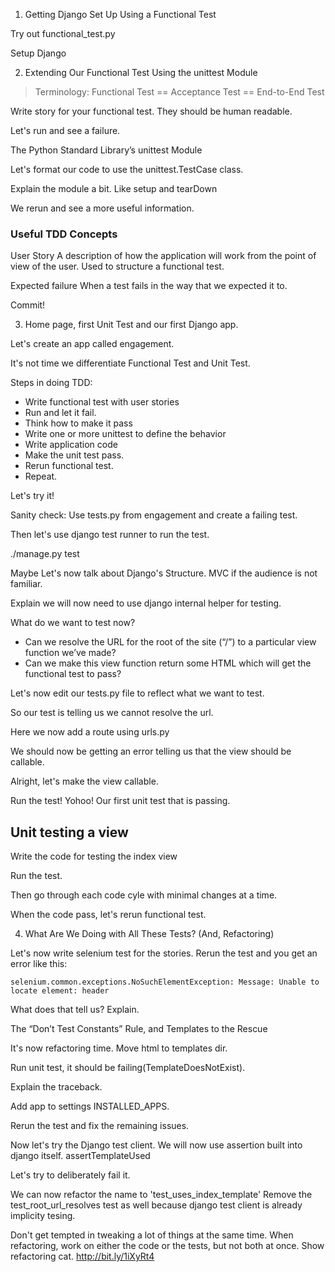 

1. Getting Django Set Up Using a Functional Test

Try out functional_test.py

Setup Django


2. Extending Our Functional Test Using the unittest Module

> Terminology: Functional Test == Acceptance Test == End-to-End Test

Write story for your functional test.
They should be human readable.

Let's run and see a failure.

The Python Standard Library’s unittest Module

Let's format our code to use the unittest.TestCase class.

Explain the module a bit. Like setup and tearDown

We rerun and see a more useful information.

### Useful TDD Concepts

User Story
A description of how the application will work from the point of view of the user. Used to structure a functional test.

Expected failure
When a test fails in the way that we expected it to.

Commit!

3. Home page, first Unit Test and our first Django app.

Let's create an app called engagement.

It's not time we differentiate Functional Test and Unit Test.

Steps in doing TDD:
* Write functional test with user stories
* Run and let it fail.
* Think how to make it pass
* Write one or more unittest to define the behavior
* Write application code
* Make the unit test pass.
* Rerun functional test.
* Repeat.

Let's try it!

Sanity check:
Use tests.py from engagement and create a failing test.

Then let's use django test runner to run the test.

./manage.py test

Maybe Let's now talk about Django's Structure. MVC if the audience is not familiar.

Explain we will now need to use django internal helper for testing.

What do we want to test now?

* Can we resolve the URL for the root of the site (“/”) to a particular view function we’ve made?
* Can we make this view function return some HTML which will get the functional test to pass?

Let's now edit our tests.py file to reflect what we want to test.

So our test is telling us we cannot resolve the url.

Here we now add a route using urls.py

We should now be getting an error telling us that the view should be callable.

Alright, let's make the view callable.

Run the test! 
Yohoo! Our first unit test that is passing.


## Unit testing a view
Write the code for testing the index view

Run the test.

Then go through each code cyle with minimal changes at a time.

When the code pass, let's rerun functional test.


4. What Are We Doing with All These Tests? (And, Refactoring)

Let's now write selenium test for the stories.
Rerun the test and you get an error like this:

```
selenium.common.exceptions.NoSuchElementException: Message: Unable to locate element: header
```

What does that tell us? Explain.


The “Don’t Test Constants” Rule, and Templates to the Rescue

It's now refactoring time.
Move html to templates dir.

Run unit test, it should be failing(TemplateDoesNotExist).

Explain the traceback.

Add app to settings INSTALLED_APPS.

Rerun the test and fix the remaining issues.

Now let's try the Django test client.
We will now use assertion built into django itself.
assertTemplateUsed

Let's try to deliberately fail it.

We can now refactor the name to 'test_uses_index_template'
Remove the test_root_url_resolves test as well because django 
test client is already implicity tesing.

Don't get tempted in tweaking a lot of things at the same time.
When refactoring, work on either the code or the tests, but not both at once.
Show refactoring cat.
http://bit.ly/1iXyRt4